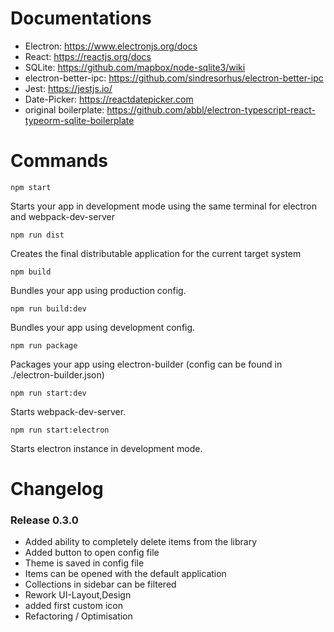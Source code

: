 # Documentations

 - Electron: https://www.electronjs.org/docs
 - React: https://reactjs.org/docs
 - SQLite: https://github.com/mapbox/node-sqlite3/wiki
 - electron-better-ipc: https://github.com/sindresorhus/electron-better-ipc
 - Jest: https://jestjs.io/
 - Date-Picker: https://reactdatepicker.com
 - original boilerplate: https://github.com/abbl/electron-typescript-react-typeorm-sqlite-boilerplate


# Commands

    npm start

Starts your app in development mode using the same terminal for electron and webpack-dev-server

    npm run dist

Creates the final distributable application for the current target system 

    npm build

Bundles your app using production config.

    npm run build:dev

Bundles your app using development config.

    npm run package

Packages your app using electron-builder (config can be found in ./electron-builder.json)

    npm run start:dev

Starts webpack-dev-server.

    npm run start:electron

Starts electron instance in development mode.


# Changelog

### Release 0.3.0

 - Added ability to completely delete items from the library
 - Added button to open config file
 - Theme is saved in config file
 - Items can be opened with the default application
 - Collections in sidebar can be filtered
 - Rework UI-Layout,Design
 - added first custom icon
 - Refactoring / Optimisation
